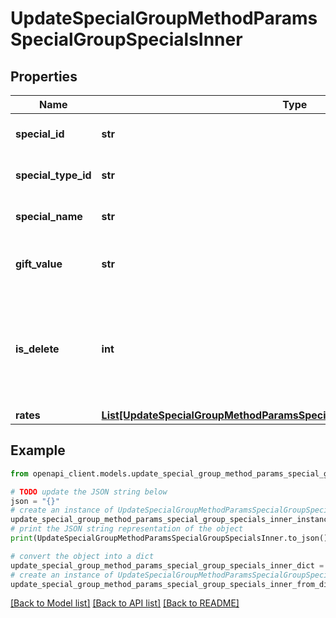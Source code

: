 # UpdateSpecialGroupMethodParamsSpecialGroupSpecialsInner


## Properties

Name | Type | Description | Notes
------------ | ------------- | ------------- | -------------
**special_id** | **str** | Required. ID of the special | 
**special_type_id** | **str** | Required. Type ID of the special | 
**special_name** | **str** | Required. Name of the special | 
**gift_value** | **str** | Optional. Value for gift type specials | [optional] 
**is_delete** | **int** | Optional. pass this field if only wants to delete the special. otherwise do not pass this field. | [optional] 
**rates** | [**List[UpdateSpecialGroupMethodParamsSpecialGroupSpecialsInnerRatesInner]**](UpdateSpecialGroupMethodParamsSpecialGroupSpecialsInnerRatesInner.md) |  | [optional] 

## Example

```python
from openapi_client.models.update_special_group_method_params_special_group_specials_inner import UpdateSpecialGroupMethodParamsSpecialGroupSpecialsInner

# TODO update the JSON string below
json = "{}"
# create an instance of UpdateSpecialGroupMethodParamsSpecialGroupSpecialsInner from a JSON string
update_special_group_method_params_special_group_specials_inner_instance = UpdateSpecialGroupMethodParamsSpecialGroupSpecialsInner.from_json(json)
# print the JSON string representation of the object
print(UpdateSpecialGroupMethodParamsSpecialGroupSpecialsInner.to_json())

# convert the object into a dict
update_special_group_method_params_special_group_specials_inner_dict = update_special_group_method_params_special_group_specials_inner_instance.to_dict()
# create an instance of UpdateSpecialGroupMethodParamsSpecialGroupSpecialsInner from a dict
update_special_group_method_params_special_group_specials_inner_from_dict = UpdateSpecialGroupMethodParamsSpecialGroupSpecialsInner.from_dict(update_special_group_method_params_special_group_specials_inner_dict)
```
[[Back to Model list]](../README.md#documentation-for-models) [[Back to API list]](../README.md#documentation-for-api-endpoints) [[Back to README]](../README.md)



